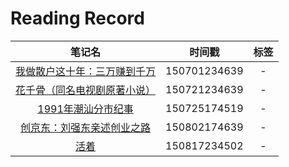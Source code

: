 # Reading Record

|笔记名|时间戳|标签|
|:--:|:--:|:--:|
|[我做散户这十年：三万赚到千万](http://www.duokan.com/book/80780)|150701234639|-|
|[花千骨（同名电视剧原著小说）](http://www.duokan.com/book/90989)|150721234639|-|
|[1991年潮汕分市纪事](http://book.douban.com/subject/19934449/)|150725174519|-|
|[创京东：刘强东亲述创业之路](http://book.douban.com/subject/26400900/)|150802174639|-|
|[活着](http://book.douban.com/subject/1082154/)|150817234502|-|


